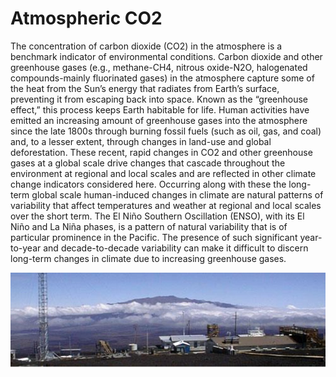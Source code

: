 # Atmospheric CO2

The concentration of carbon dioxide (CO2) in the atmosphere is a benchmark indicator of environmental conditions.  Carbon dioxide and other greenhouse gases (e.g., methane-CH4, nitrous oxide-N2O, halogenated compounds-mainly fluorinated gases) in the atmosphere capture some of the heat from the Sun’s energy that radiates from Earth’s surface, preventing it from escaping back into space. Known as the “greenhouse effect,” this process keeps Earth habitable for life. Human activities have emitted an increasing amount of greenhouse gases into the atmosphere since the late 1800s through burning fossil fuels (such as oil, gas, and coal) and, to a lesser extent, through changes in land-use and global deforestation.  These recent, rapid changes in CO2 and other greenhouse gases at a global scale drive changes that cascade throughout the environment at regional and local scales and are reflected in other climate change indicators considered here.  Occurring along with these the long-term global scale human-induced changes in climate are natural patterns of variability that affect temperatures and weather at regional and local scales over the short term.  The El Niño Southern Oscillation (ENSO), with its El Niño and La Niña phases, is a pattern of natural variability that is of particular prominence in the Pacific.  The presence of such significant year-to-year and decade-to-decade variability can make it difficult to discern long-term changes in climate due to increasing greenhouse gases. <br>

![CO2](resources/pictures/co2.jpg)
